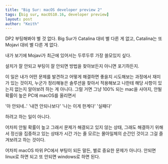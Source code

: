 ```yaml
---
title: "Big Sur: macOS developer preview 2"
tags: [big sur, macOS10.16, developer preview]
layout: post
author: "Keith"
---
```


DP2 부팅해봐야 별 것 없다. Big Sur가 Catalina 대비 별 다른 게 없고, Catalina는 또 Mojavi 대비 별 다른 게 없다.

내가 보기에 Mojavi가 최근에 있어서는 두루두루 가장 쓸모있지 싶다. 

설치가 잘 안되고 부팅이 잘 안되면 방법을 찾아보든지 아니면 포기하든지. 

이 일은 내가 어떤 문제를 발견하고 어떻게 해결하면 좋을지 시도해보는 과정에서 재미가 있는 것이지, 누군가 정리해놓은 솔루션을 찾아서 적용해보고 나한테 해당 사항이 있는지 없는지 알아보려 하는 게 아니다. 그럴 거면 그냥 100% 되는 mac을 사야지, 안될 확률이 높은 PC에 macOS를 올리면서

'아 안되네..' '내껀 안되나보다' '나는 이게 한계다' '실패다'

하려고 하는 일이 아니다. 

어차피 안될 확률이 높고 그래서 문제가 해결되고 있지 않는 상태, 그래도 해결하기 위해서 정신을 집중하고 있는 상태가 시간 가는 줄 모르는 몰아일체의 순간인 것이고 그걸 즐겨보려고 하는 것이다.

어차피 macOS 따위 PC에서 부팅이 되든 말든, 별로 중요한 문제가 아니다. 안되면 linux로 하면 되고 또 안되면 windows로 하면 된다. 

